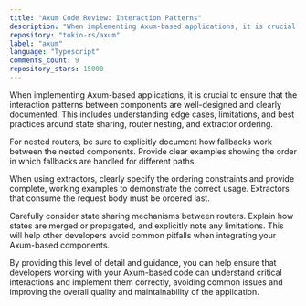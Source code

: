 ```yaml
---
title: "Axum Code Review: Interaction Patterns"
description: "When implementing Axum-based applications, it is crucial to ensure that the interaction patterns between components are well-designed and clearly documented. This includes understanding edge cases, limitations, and best practices around state sharing, router nesting, and extractor ordering."
repository: "tokio-rs/axum"
label: "axum"
language: "Typescript"
comments_count: 9
repository_stars: 15000
---
```


When implementing Axum-based applications, it is crucial to ensure that the interaction patterns between components are well-designed and clearly documented. This includes understanding edge cases, limitations, and best practices around state sharing, router nesting, and extractor ordering.

For nested routers, be sure to explicitly document how fallbacks work between the nested components. Provide clear examples showing the order in which fallbacks are handled for different paths.

When using extractors, clearly specify the ordering constraints and provide complete, working examples to demonstrate the correct usage. Extractors that consume the request body must be ordered last.

Carefully consider state sharing mechanisms between routers. Explain how states are merged or propagated, and explicitly note any limitations. This will help other developers avoid common pitfalls when integrating your Axum-based components.

By providing this level of detail and guidance, you can help ensure that developers working with your Axum-based code can understand critical interactions and implement them correctly, avoiding common issues and improving the overall quality and maintainability of the application.